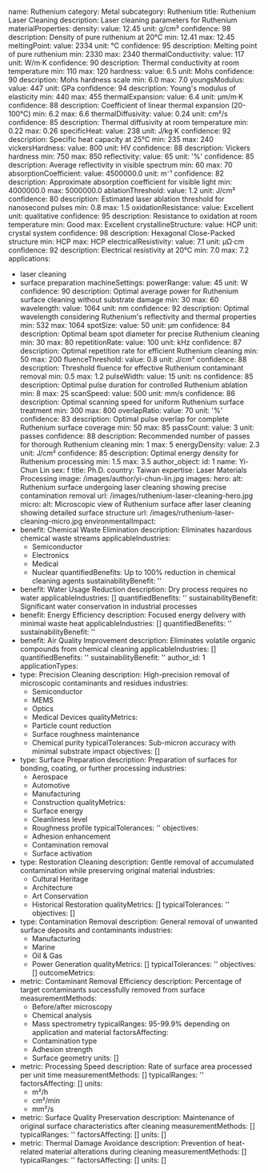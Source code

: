 name: Ruthenium
category: Metal
subcategory: Ruthenium
title: Ruthenium Laser Cleaning
description: Laser cleaning parameters for Ruthenium
materialProperties:
  density:
    value: 12.45
    unit: g/cm³
    confidence: 98
    description: Density of pure ruthenium at 20°C
    min: 12.41
    max: 12.45
  meltingPoint:
    value: 2334
    unit: °C
    confidence: 95
    description: Melting point of pure ruthenium
    min: 2330
    max: 2340
  thermalConductivity:
    value: 117
    unit: W/m·K
    confidence: 90
    description: Thermal conductivity at room temperature
    min: 110
    max: 120
  hardness:
    value: 6.5
    unit: Mohs
    confidence: 90
    description: Mohs hardness scale
    min: 6.0
    max: 7.0
  youngsModulus:
    value: 447
    unit: GPa
    confidence: 94
    description: Young's modulus of elasticity
    min: 440
    max: 455
  thermalExpansion:
    value: 6.4
    unit: μm/m·K
    confidence: 88
    description: Coefficient of linear thermal expansion (20-100°C)
    min: 6.2
    max: 6.6
  thermalDiffusivity:
    value: 0.24
    unit: cm²/s
    confidence: 85
    description: Thermal diffusivity at room temperature
    min: 0.22
    max: 0.26
  specificHeat:
    value: 238
    unit: J/kg·K
    confidence: 92
    description: Specific heat capacity at 25°C
    min: 235
    max: 240
  vickersHardness:
    value: 800
    unit: HV
    confidence: 88
    description: Vickers hardness
    min: 750
    max: 850
  reflectivity:
    value: 65
    unit: '%'
    confidence: 85
    description: Average reflectivity in visible spectrum
    min: 60
    max: 70
  absorptionCoefficient:
    value: 4500000.0
    unit: m⁻¹
    confidence: 82
    description: Approximate absorption coefficient for visible light
    min: 4000000.0
    max: 5000000.0
  ablationThreshold:
    value: 1.2
    unit: J/cm²
    confidence: 80
    description: Estimated laser ablation threshold for nanosecond pulses
    min: 0.8
    max: 1.5
  oxidationResistance:
    value: Excellent
    unit: qualitative
    confidence: 95
    description: Resistance to oxidation at room temperature
    min: Good
    max: Excellent
  crystallineStructure:
    value: HCP
    unit: crystal system
    confidence: 98
    description: Hexagonal Close-Packed structure
    min: HCP
    max: HCP
  electricalResistivity:
    value: 7.1
    unit: μΩ·cm
    confidence: 92
    description: Electrical resistivity at 20°C
    min: 7.0
    max: 7.2
applications:
- laser cleaning
- surface preparation
machineSettings:
  powerRange:
    value: 45
    unit: W
    confidence: 90
    description: Optimal average power for Ruthenium surface cleaning without substrate
      damage
    min: 30
    max: 60
  wavelength:
    value: 1064
    unit: nm
    confidence: 92
    description: Optimal wavelength considering Ruthenium's reflectivity and thermal
      properties
    min: 532
    max: 1064
  spotSize:
    value: 50
    unit: μm
    confidence: 84
    description: Optimal beam spot diameter for precise Ruthenium cleaning
    min: 30
    max: 80
  repetitionRate:
    value: 100
    unit: kHz
    confidence: 87
    description: Optimal repetition rate for efficient Ruthenium cleaning
    min: 50
    max: 200
  fluenceThreshold:
    value: 0.8
    unit: J/cm²
    confidence: 88
    description: Threshold fluence for effective Ruthenium contaminant removal
    min: 0.5
    max: 1.2
  pulseWidth:
    value: 15
    unit: ns
    confidence: 85
    description: Optimal pulse duration for controlled Ruthenium ablation
    min: 8
    max: 25
  scanSpeed:
    value: 500
    unit: mm/s
    confidence: 86
    description: Optimal scanning speed for uniform Ruthenium surface treatment
    min: 300
    max: 800
  overlapRatio:
    value: 70
    unit: '%'
    confidence: 83
    description: Optimal pulse overlap for complete Ruthenium surface coverage
    min: 50
    max: 85
  passCount:
    value: 3
    unit: passes
    confidence: 88
    description: Recommended number of passes for thorough Ruthenium cleaning
    min: 1
    max: 5
  energyDensity:
    value: 2.3
    unit: J/cm²
    confidence: 85
    description: Optimal energy density for Ruthenium processing
    min: 1.5
    max: 3.5
author_object:
  id: 1
  name: Yi-Chun Lin
  sex: f
  title: Ph.D.
  country: Taiwan
  expertise: Laser Materials Processing
  image: /images/author/yi-chun-lin.jpg
images:
  hero:
    alt: Ruthenium surface undergoing laser cleaning showing precise contamination
      removal
    url: /images/ruthenium-laser-cleaning-hero.jpg
  micro:
    alt: Microscopic view of Ruthenium surface after laser cleaning showing detailed
      surface structure
    url: /images/ruthenium-laser-cleaning-micro.jpg
environmentalImpact:
- benefit: Chemical Waste Elimination
  description: Eliminates hazardous chemical waste streams
  applicableIndustries:
  - Semiconductor
  - Electronics
  - Medical
  - Nuclear
  quantifiedBenefits: Up to 100% reduction in chemical cleaning agents
  sustainabilityBenefit: ''
- benefit: Water Usage Reduction
  description: Dry process requires no water
  applicableIndustries: []
  quantifiedBenefits: ''
  sustainabilityBenefit: Significant water conservation in industrial processes
- benefit: Energy Efficiency
  description: Focused energy delivery with minimal waste heat
  applicableIndustries: []
  quantifiedBenefits: ''
  sustainabilityBenefit: ''
- benefit: Air Quality Improvement
  description: Eliminates volatile organic compounds from chemical cleaning
  applicableIndustries: []
  quantifiedBenefits: ''
  sustainabilityBenefit: ''
author_id: 1
applicationTypes:
- type: Precision Cleaning
  description: High-precision removal of microscopic contaminants and residues
  industries:
  - Semiconductor
  - MEMS
  - Optics
  - Medical Devices
  qualityMetrics:
  - Particle count reduction
  - Surface roughness maintenance
  - Chemical purity
  typicalTolerances: Sub-micron accuracy with minimal substrate impact
  objectives: []
- type: Surface Preparation
  description: Preparation of surfaces for bonding, coating, or further processing
  industries:
  - Aerospace
  - Automotive
  - Manufacturing
  - Construction
  qualityMetrics:
  - Surface energy
  - Cleanliness level
  - Roughness profile
  typicalTolerances: ''
  objectives:
  - Adhesion enhancement
  - Contamination removal
  - Surface activation
- type: Restoration Cleaning
  description: Gentle removal of accumulated contamination while preserving original
    material
  industries:
  - Cultural Heritage
  - Architecture
  - Art Conservation
  - Historical Restoration
  qualityMetrics: []
  typicalTolerances: ''
  objectives: []
- type: Contamination Removal
  description: General removal of unwanted surface deposits and contaminants
  industries:
  - Manufacturing
  - Marine
  - Oil & Gas
  - Power Generation
  qualityMetrics: []
  typicalTolerances: ''
  objectives: []
outcomeMetrics:
- metric: Contaminant Removal Efficiency
  description: Percentage of target contaminants successfully removed from surface
  measurementMethods:
  - Before/after microscopy
  - Chemical analysis
  - Mass spectrometry
  typicalRanges: 95-99.9% depending on application and material
  factorsAffecting:
  - Contamination type
  - Adhesion strength
  - Surface geometry
  units: []
- metric: Processing Speed
  description: Rate of surface area processed per unit time
  measurementMethods: []
  typicalRanges: ''
  factorsAffecting: []
  units:
  - m²/h
  - cm²/min
  - mm²/s
- metric: Surface Quality Preservation
  description: Maintenance of original surface characteristics after cleaning
  measurementMethods: []
  typicalRanges: ''
  factorsAffecting: []
  units: []
- metric: Thermal Damage Avoidance
  description: Prevention of heat-related material alterations during cleaning
  measurementMethods: []
  typicalRanges: ''
  factorsAffecting: []
  units: []
